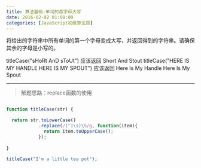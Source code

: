 ```yaml
---
title: 算法基础-单词的首字母大写
date: 2016-02-02 01:00:00
categories: [JavaScript初级算法题]
---
```


将给出的字符串中所有单词的第一个字母变成大写，并返回得到的字符串。请确保其余的字母是小写的。

titleCase("sHoRt AnD sToUt") 应该返回 Short And Stout
titleCase("HERE IS MY HANDLE HERE IS MY SPOUT") 应该返回 Here Is My Handle Here Is My Spout

---

> 解题思路：replace函数的使用


```js

function titleCase(str) {

  return str.toLowerCase()
            .replace(/(^|\s)\S/g, function(item){
              return item.toUpperCase();
            });
  
}

titleCase("I'm a little tea pot");

```